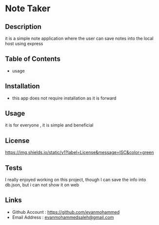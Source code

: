  # Note Taker

## Description 
it is a simple note application where the user can save notes into the local host using express
## Table of Contents 
- usage 

## Installation 
- this app does not require installation as it is forward


## Usage 
it is for everyone , it is simple and beneficial 

## License
https://img.shields.io/static/v1?label=License&message=ISC&color=green



## Tests 
I really enjoyed working on this project, though I can save the info into db.json, but i can not show it on web

## Links
- Github Account : https://github.com/evanmohammed
- Email Address : evanmohammedsaleh@gmail.com

  
  